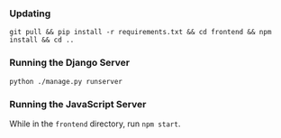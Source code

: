 ### Updating

`git pull && pip install -r requirements.txt && cd frontend && npm install && cd ..`

### Running the Django Server

`python ./manage.py runserver`

### Running the JavaScript Server

While in the `frontend` directory, run `npm start`.

